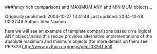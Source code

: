 ###fancy rich comparisons and MAXIMUM ANY and MINIMUM objects...

Originally published: 2004-10-27 13:41:48
Last updated: 2004-10-28 00:37:49
Author: Alex Naanou

here we will see an example of template comparisons based on a logical ANY object.\nalso this recipe provides alternative implementations of the absolute maximum and minimum objects (for more details on them see PEP326 http://www.python.org/peps/pep-0326.html).